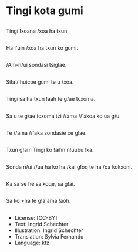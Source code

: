 # Tingi kota gumi

##
Tingi !xoana /xoa ha txun.

##
Ha !'uin /xoa ha txun ko gumi.

##
/Am-n/ui sondasi tsiglae.

##
Si!a /'huicoe gumi te u /xoa.

##
Tingi sa ha txun !aah te g/ae tcxoma.

##
Sa u te g/ae tcxoma tzi //ama //'akoa ko ua g/u.

##
Te //ama //'aka sondasie ce glae.

##
Txun g!am Tingi ko !aihn n!uubu !ka.

##
Sonda n/ui //ua ha ko ha /kai g!oq te ha /oa kokxoni.

##
Ka sa se he sa koqe, sa g!ai.

##
Sa ko ≠ha te g!a'ama !aoh.

##
* License: [CC-BY]
* Text: Ingrid Schechter
* Illustration: Ingrid Schechter
* Translation: Sylvia Fernandu
* Language: ktz
